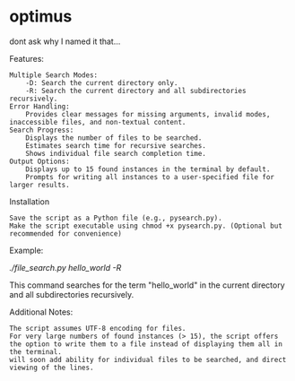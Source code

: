 # optimus
dont ask why I named it that...

Features:

    Multiple Search Modes:
        -D: Search the current directory only.
        -R: Search the current directory and all subdirectories recursively.
    Error Handling:
        Provides clear messages for missing arguments, invalid modes, inaccessible files, and non-textual content.
    Search Progress:
        Displays the number of files to be searched.
        Estimates search time for recursive searches.
        Shows individual file search completion time.
    Output Options:
        Displays up to 15 found instances in the terminal by default.
        Prompts for writing all instances to a user-specified file for larger results.

Installation

    Save the script as a Python file (e.g., pysearch.py).
    Make the script executable using chmod +x pysearch.py. (Optional but recommended for convenience)

Example:

*./file_search.py hello_world -R*

This command searches for the term "hello_world" in the current directory and all subdirectories recursively.

Additional Notes:

    The script assumes UTF-8 encoding for files.
    For very large numbers of found instances (> 15), the script offers the option to write them to a file instead of displaying them all in the terminal.
    will soon add ability for individual files to be searched, and direct viewing of the lines. 

